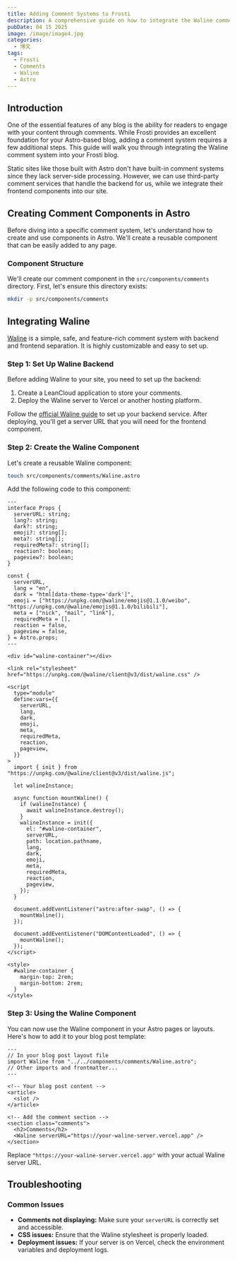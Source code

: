 ```yaml
---
title: Adding Comment Systems to Frosti
description: A comprehensive guide on how to integrate the Waline comment system into your Frosti blog
pubDate: 04 15 2025
image: /image/image4.jpg
categories:
  - 博文
tags:
  - Frosti
  - Comments
  - Waline
  - Astro
---
```


## Introduction

One of the essential features of any blog is the ability for readers to engage with your content through comments. While Frosti provides an excellent foundation for your Astro-based blog, adding a comment system requires a few additional steps. This guide will walk you through integrating the Waline comment system into your Frosti blog.

Static sites like those built with Astro don't have built-in comment systems since they lack server-side processing. However, we can use third-party comment services that handle the backend for us, while we integrate their frontend components into our site.

## Creating Comment Components in Astro

Before diving into a specific comment system, let's understand how to create and use components in Astro. We'll create a reusable component that can be easily added to any page.

### Component Structure

We'll create our comment component in the `src/components/comments` directory. First, let's ensure this directory exists:

```bash
mkdir -p src/components/comments
```

## Integrating Waline

[Waline](https://waline.js.org/) is a simple, safe, and feature-rich comment system with backend and frontend separation. It is highly customizable and easy to set up.

### Step 1: Set Up Waline Backend

Before adding Waline to your site, you need to set up the backend:

1. Create a LeanCloud application to store your comments.
2. Deploy the Waline server to Vercel or another hosting platform.

Follow the [official Waline guide](https://waline.js.org/guide/get-started/) to set up your backend service. After deploying, you'll get a server URL that you will need for the frontend component.

### Step 2: Create the Waline Component

Let's create a reusable Waline component:

```bash
touch src/components/comments/Waline.astro
```

Add the following code to this component:

```astro
---
interface Props {
  serverURL: string;
  lang?: string;
  dark?: string;
  emoji?: string[];
  meta?: string[];
  requiredMeta?: string[];
  reaction?: boolean;
  pageview?: boolean;
}

const {
  serverURL,
  lang = "en",
  dark = "html[data-theme-type='dark']",
  emoji = ["https://unpkg.com/@waline/emojis@1.1.0/weibo", "https://unpkg.com/@waline/emojis@1.1.0/bilibili"],
  meta = ["nick", "mail", "link"],
  requiredMeta = [],
  reaction = false,
  pageview = false,
} = Astro.props;
---

<div id="waline-container"></div>

<link rel="stylesheet" href="https://unpkg.com/@waline/client@v3/dist/waline.css" />

<script
  type="module"
  define:vars={{
    serverURL,
    lang,
    dark,
    emoji,
    meta,
    requiredMeta,
    reaction,
    pageview,
  }}
>
  import { init } from "https://unpkg.com/@waline/client@v3/dist/waline.js";

  let walineInstance;

  async function mountWaline() {
    if (walineInstance) {
      await walineInstance.destroy();
    }
    walineInstance = init({
      el: "#waline-container",
      serverURL,
      path: location.pathname,
      lang,
      dark,
      emoji,
      meta,
      requiredMeta,
      reaction,
      pageview,
    });
  }

  document.addEventListener("astro:after-swap", () => {
    mountWaline();
  });

  document.addEventListener("DOMContentLoaded", () => {
    mountWaline();
  });
</script>

<style>
  #waline-container {
    margin-top: 2rem;
    margin-bottom: 2rem;
  }
</style>
```

### Step 3: Using the Waline Component

You can now use the Waline component in your Astro pages or layouts. Here's how to add it to your blog post template:

```astro
---
// In your blog post layout file
import Waline from "../../components/comments/Waline.astro";
// Other imports and frontmatter...
---

<!-- Your blog post content -->
<article>
  <slot />
</article>

<!-- Add the comment section -->
<section class="comments">
  <h2>Comments</h2>
  <Waline serverURL="https://your-waline-server.vercel.app" />
</section>
```

Replace `"https://your-waline-server.vercel.app"` with your actual Waline server URL.

## Troubleshooting

### Common Issues

- **Comments not displaying:** Make sure your `serverURL` is correctly set and accessible.
- **CSS issues:** Ensure that the Waline stylesheet is properly loaded.
- **Deployment issues:** If your server is on Vercel, check the environment variables and deployment logs.
